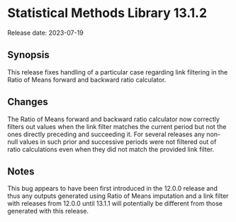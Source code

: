 # Statistical Methods Library 13.1.2

Release date: 2023-07-19

## Synopsis

This release fixes handling of a particular case regarding link filtering in
the Ratio of Means forward and backward ratio calculator.

## Changes

The Ratio of Means forward and backward ratio calculator now correctly
filters out values when the link filter matches the current period but not
the ones directly preceding and succeeding it. For several releases any
non-null values in such prior and successive periods were not filtered out
of ratio calculations even when they did not match the provided link filter.

## Notes

This bug appears to have been first introduced in the 12.0.0 release and
thus any outputs generated using Ratio of Means imputation and a link filter
with releases from 12.0.0 until 13.1.1 will potentially be different from
those generated with this release.
